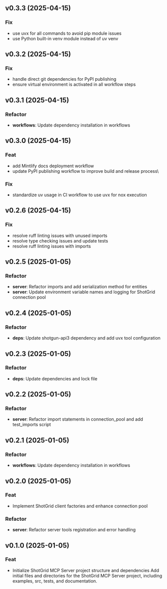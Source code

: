 ## v0.3.3 (2025-04-15)

### Fix

- use uvx for all commands to avoid pip module issues
- use Python built-in venv module instead of uv venv

## v0.3.2 (2025-04-15)

### Fix

- handle direct git dependencies for PyPI publishing
- ensure virtual environment is activated in all workflow steps

## v0.3.1 (2025-04-15)

### Refactor

- **workflows**: Update dependency installation in workflows

## v0.3.0 (2025-04-15)

### Feat

- add Mintlify docs deployment workflow
- update PyPI publishing workflow to improve build and release process\

### Fix

- standardize uv usage in CI workflow to use uvx for nox execution

## v0.2.6 (2025-04-15)

### Fix

- resolve ruff linting issues with unused imports
- resolve type checking issues and update tests
- resolve ruff linting issues with imports

## v0.2.5 (2025-01-05)

### Refactor

- **server**: Refactor imports and add serialization method for entities
- **server**: Update environment variable names and logging for ShotGrid connection pool

## v0.2.4 (2025-01-05)

### Refactor

- **deps**: Update shotgun-api3 dependency and add uvx tool configuration

## v0.2.3 (2025-01-05)

### Refactor

- **deps**: Update dependencies and lock file

## v0.2.2 (2025-01-05)

### Refactor

- **server**: Refactor import statements in connection_pool and add test_imports script

## v0.2.1 (2025-01-05)

### Refactor

- **workflows**: Update dependency installation in workflows

## v0.2.0 (2025-01-05)

### Feat

- Implement ShotGrid client factories and enhance connection pool

### Refactor

- **server**: Refactor server tools registration and error handling

## v0.1.0 (2025-01-05)

### Feat

- Initialize ShotGrid MCP Server project structure and dependencies Add initial files and directories for the ShotGrid MCP Server project, including examples, src, tests, and documentation.
